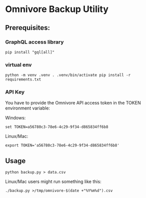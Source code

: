 # Omnivore Backup Utility

## Prerequisites:

### GraphQL access library

`pip install "gql[all]"`

### virtual env
`
python -m venv .venv
. .venv/bin/activate
pip install -r requirements.txt
`

### API Key

You have to provide the Omnivore API access token in the TOKEN environment variable:

Windows:

`set TOKEN=a56780c3-78e6-4c29-9f34-d865834ff6b8`

Linux/Mac:

`export TOKEN='a56780c3-78e6-4c29-9f34-d865834ff6b8'`

## Usage

`python backup.py > data.csv`

Linux/Mac users might run something like this:

`./backup.py >/tmp/omnivore-$(date +"%Y%m%d").csv`
